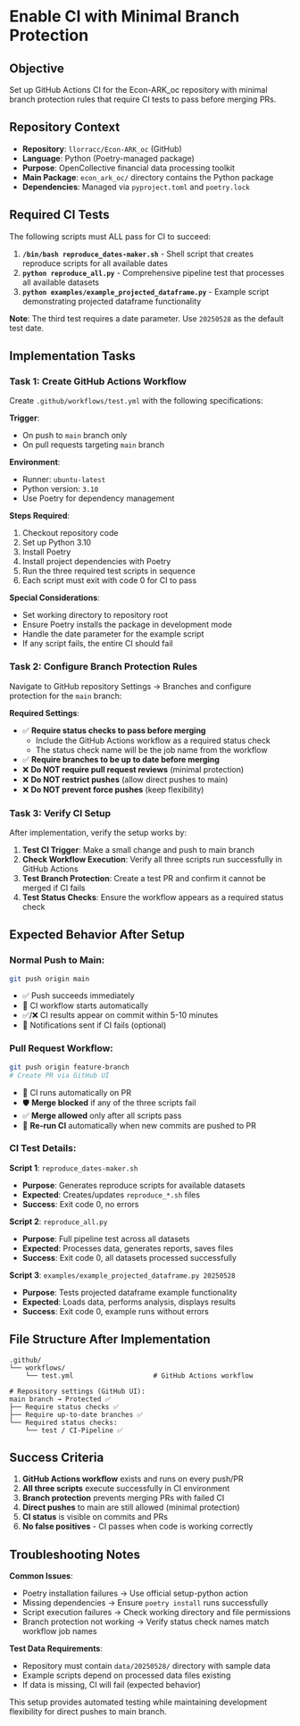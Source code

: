 # Enable CI with Minimal Branch Protection

## Objective
Set up GitHub Actions CI for the Econ-ARK_oc repository with minimal branch protection rules that require CI tests to pass before merging PRs.

## Repository Context
- **Repository**: `llorracc/Econ-ARK_oc` (GitHub)
- **Language**: Python (Poetry-managed package)
- **Purpose**: OpenCollective financial data processing toolkit
- **Main Package**: `econ_ark_oc/` directory contains the Python package
- **Dependencies**: Managed via `pyproject.toml` and `poetry.lock`

## Required CI Tests
The following scripts must ALL pass for CI to succeed:

1. **`/bin/bash reproduce_dates-maker.sh`** - Shell script that creates reproduce scripts for all available dates
2. **`python reproduce_all.py`** - Comprehensive pipeline test that processes all available datasets
3. **`python examples/example_projected_dataframe.py`** - Example script demonstrating projected dataframe functionality

**Note**: The third test requires a date parameter. Use `20250528` as the default test date.

## Implementation Tasks

### Task 1: Create GitHub Actions Workflow

Create `.github/workflows/test.yml` with the following specifications:

**Trigger**: 
- On push to `main` branch only
- On pull requests targeting `main` branch

**Environment**:
- Runner: `ubuntu-latest`
- Python version: `3.10`
- Use Poetry for dependency management

**Steps Required**:
1. Checkout repository code
2. Set up Python 3.10
3. Install Poetry
4. Install project dependencies with Poetry
5. Run the three required test scripts in sequence
6. Each script must exit with code 0 for CI to pass

**Special Considerations**:
- Set working directory to repository root
- Ensure Poetry installs the package in development mode
- Handle the date parameter for the example script
- If any script fails, the entire CI should fail

### Task 2: Configure Branch Protection Rules

Navigate to GitHub repository Settings → Branches and configure protection for the `main` branch:

**Required Settings**:
- ✅ **Require status checks to pass before merging**
  - Include the GitHub Actions workflow as a required status check
  - The status check name will be the job name from the workflow
- ✅ **Require branches to be up to date before merging**
- ❌ **Do NOT require pull request reviews** (minimal protection)
- ❌ **Do NOT restrict pushes** (allow direct pushes to main)
- ❌ **Do NOT prevent force pushes** (keep flexibility)

### Task 3: Verify CI Setup

After implementation, verify the setup works by:

1. **Test CI Trigger**: Make a small change and push to main branch
2. **Check Workflow Execution**: Verify all three scripts run successfully in GitHub Actions
3. **Test Branch Protection**: Create a test PR and confirm it cannot be merged if CI fails
4. **Test Status Checks**: Ensure the workflow appears as a required status check

## Expected Behavior After Setup

### Normal Push to Main:
```bash
git push origin main
```
- ✅ Push succeeds immediately
- 🚀 CI workflow starts automatically
- ✅/❌ CI results appear on commit within 5-10 minutes
- 📧 Notifications sent if CI fails (optional)

### Pull Request Workflow:
```bash
git push origin feature-branch
# Create PR via GitHub UI
```
- 🚀 CI runs automatically on PR
- 🛡️ **Merge blocked** if any of the three scripts fail
- ✅ **Merge allowed** only after all scripts pass
- 🔄 **Re-run CI** automatically when new commits are pushed to PR

### CI Test Details:

**Script 1**: `reproduce_dates-maker.sh`
- **Purpose**: Generates reproduce scripts for available datasets
- **Expected**: Creates/updates `reproduce_*.sh` files
- **Success**: Exit code 0, no errors

**Script 2**: `reproduce_all.py`
- **Purpose**: Full pipeline test across all datasets
- **Expected**: Processes data, generates reports, saves files
- **Success**: Exit code 0, all datasets processed successfully

**Script 3**: `examples/example_projected_dataframe.py 20250528`
- **Purpose**: Tests projected dataframe example functionality
- **Expected**: Loads data, performs analysis, displays results
- **Success**: Exit code 0, example runs without errors

## File Structure After Implementation

```
.github/
└── workflows/
    └── test.yml                    # GitHub Actions workflow

# Repository settings (GitHub UI):
main branch → Protected ✅
├── Require status checks ✅
├── Require up-to-date branches ✅
└── Required status checks:
    └── test / CI-Pipeline ✅
```

## Success Criteria

1. **GitHub Actions workflow** exists and runs on every push/PR
2. **All three scripts** execute successfully in CI environment
3. **Branch protection** prevents merging PRs with failed CI
4. **Direct pushes** to main are still allowed (minimal protection)
5. **CI status** is visible on commits and PRs
6. **No false positives** - CI passes when code is working correctly

## Troubleshooting Notes

**Common Issues**:
- Poetry installation failures → Use official setup-python action
- Missing dependencies → Ensure `poetry install` runs successfully  
- Script execution failures → Check working directory and file permissions
- Branch protection not working → Verify status check names match workflow job names

**Test Data Requirements**:
- Repository must contain `data/20250528/` directory with sample data
- Example scripts depend on processed data files existing
- If data is missing, CI will fail (expected behavior)

This setup provides automated testing while maintaining development flexibility for direct pushes to main branch. 